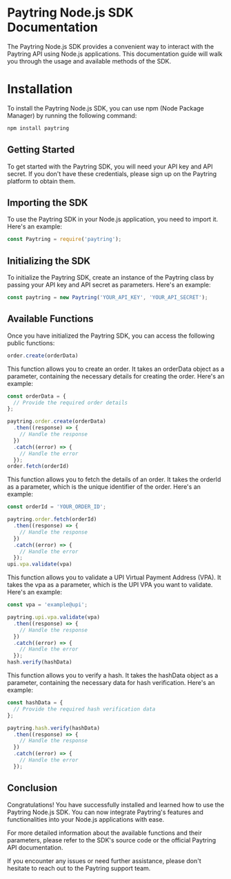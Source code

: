 # Paytring Node.js SDK Documentation
The Paytring Node.js SDK provides a convenient way to interact with the Paytring API using Node.js applications. This documentation guide will walk you through the usage and available methods of the SDK.

# Installation
To install the Paytring Node.js SDK, you can use npm (Node Package Manager) by running the following  command:

```bash
npm install paytring
```
## Getting Started
To get started with the Paytring SDK, you will need your API key and API secret. If you don't have these credentials, please sign up on the Paytring platform to obtain them.

## Importing the SDK
To use the Paytring SDK in your Node.js application, you need to import it. Here's an example:

```js
const Paytring = require('paytring');
```

## Initializing the SDK
To initialize the Paytring SDK, create an instance of the Paytring class by passing your API key and API secret as parameters. Here's an example:

```js
const paytring = new Paytring('YOUR_API_KEY', 'YOUR_API_SECRET');
```
## Available Functions
Once you have initialized the Paytring SDK, you can access the following public functions:
```js
order.create(orderData)
```
This function allows you to create an order. It takes an orderData object as a parameter, containing the necessary details for creating the order. Here's an example:

```js
const orderData = {
  // Provide the required order details
};

paytring.order.create(orderData)
  .then((response) => {
    // Handle the response
  })
  .catch((error) => {
    // Handle the error
  });
order.fetch(orderId)
```

This function allows you to fetch the details of an order. It takes the orderId as a parameter, which is the unique identifier of the order. Here's an example:

```js
const orderId = 'YOUR_ORDER_ID';

paytring.order.fetch(orderId)
  .then((response) => {
    // Handle the response
  })
  .catch((error) => {
    // Handle the error
  });
upi.vpa.validate(vpa)
```
This function allows you to validate a UPI Virtual Payment Address (VPA). It takes the vpa as a parameter, which is the UPI VPA you want to validate. Here's an example:

```js
const vpa = 'example@upi';

paytring.upi.vpa.validate(vpa)
  .then((response) => {
    // Handle the response
  })
  .catch((error) => {
    // Handle the error
  });
hash.verify(hashData)
```

This function allows you to verify a hash. It takes the hashData object as a parameter, containing the necessary data for hash verification. Here's an example:

```js
const hashData = {
  // Provide the required hash verification data
};

paytring.hash.verify(hashData)
  .then((response) => {
    // Handle the response
  })
  .catch((error) => {
    // Handle the error
  });
  ```
## Conclusion
Congratulations! You have successfully installed and learned how to use the Paytring Node.js SDK. You can now integrate Paytring's features and functionalities into your Node.js applications with ease.

For more detailed information about the available functions and their parameters, please refer to the SDK's source code or the official Paytring API documentation.

If you encounter any issues or need further assistance, please don't hesitate to reach out to the Paytring support team.